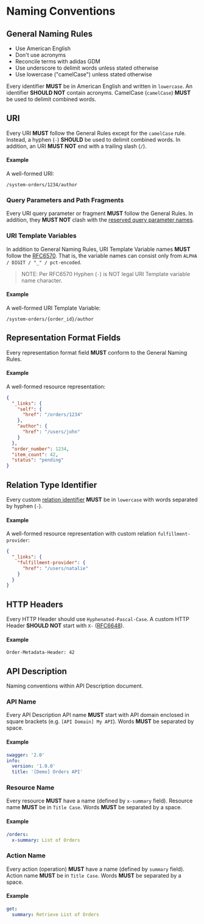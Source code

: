 # Naming Conventions

## General Naming Rules

- Use American English
- Don't use acronyms
- Reconcile terms with adidas GDM
- Use underscore to delimit words unless stated otherwise
- Use lowercase ("camelCase") unless stated otherwise

Every identifier **MUST** be in American English and written in `lowercase`. An identifier **SHOULD NOT** contain acronyms. CamelCase (`camelCase`) **MUST** be used to delimit combined words.

## URI
Every URI **MUST** follow the General Rules except for the `camelCase` rule. Instead, a hyphen (`-`) **SHOULD** be used to delimit combined words. In addition, an URI **MUST NOT** end with a trailing slash (`/`).

#### Example
A well-formed URI:

```
/system-orders/1234/author
```

### Query Parameters and Path Fragments
Every URI query parameter or fragment **MUST** follow the General Rules. In addition, they **MUST NOT** clash with the [reserved query parameter names](https://tools.adidas-group.com/confluence/display/EA/API+Interaction#APIInteraction-Query_Parameters).

### URI Template Variables
In addition to General Naming Rules, URI Template Variable names **MUST** follow the [RFC6570](https://tools.ietf.org/html/rfc6570#section-2.3). That is, the variable names can consist only from `ALPHA / DIGIT / "_" / pct-encoded`.

> NOTE: Per RFC6570 Hyphen (`-`) is NOT legal URI Template variable name character.

#### Example
A well-formed URI Template Variable:

```
/system-orders/{order_id}/author
```

## Representation Format Fields
Every representation format field **MUST** conform to the General Naming Rules.

#### Example
A well-formed resource representation: 

```json
{
  "_links": {
    "self": {
      "href": "/orders/1234"
    },
    "author": {
      "href": "/users/john"
    }
  },
  "order_number": 1234,
  "item_count": 42,
  "status": "pending"
}
```

## Relation Type Identifier
Every custom [relation identifier](https://github.com/for-GET/know-your-http-well/blob/master/relations.md) **MUST** be in `lowercase` with words separated by hyphen (`-`).

#### Example
A well-formed resource representation with custom relation `fulfillment-provider`: 

```json
{
  "_links": {
    "fulfillment-provider": {
      "href": "/users/natalie"
    }
  }
}
```


## HTTP Headers
Every HTTP Header should use `Hyphenated-Pascal-Case`. A custom HTTP Header **SHOULD NOT** start with `X-` ([RFC6648](https://tools.ietf.org/html/rfc6648)).

#### Example

```
Order-Metadata-Header: 42
```


## API Description
Naming conventions within API Description document.

### API Name
Every API Description API name **MUST** start with API domain enclosed in square brackets (e.g. `[API Domain] My API`). Words **MUST** be separated by space.

#### Example

```yaml
swagger: '2.0'
info:
  version: '1.0.0'
  title: '[Demo] Orders API'
```

### Resource Name
Every resource **MUST** have a name (defined by `x-summary` field). Resource name **MUST** be in `Title Case`. Words **MUST** be separated by a space.

#### Example
```yaml
/orders:
  x-summary: List of Orders
```

### Action Name
Every action (operation) **MUST** have a name (defined by `summary` field). Action name **MUST** be in `Title Case`. Words **MUST** be separated by a space.

#### Example
```yaml
get:
  summary: Retrieve List of Orders
```



